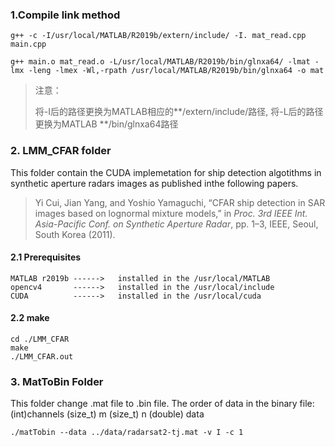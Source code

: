 ### 1.Compile link method

```
g++ -c -I/usr/local/MATLAB/R2019b/extern/include/ -I. mat_read.cpp main.cpp
```

```
g++ main.o mat_read.o -L/usr/local/MATLAB/R2019b/bin/glnxa64/ -lmat -lmx -leng -lmex -Wl,-rpath /usr/local/MATLAB/R2019b/bin/glnxa64 -o mat
```

>注意：
>
>将-I后的路径更换为MATLAB相应的**/extern/include/路径, 将-L后的路径更换为MATLAB **/bin/glnxa64路径

### 2. LMM_CFAR folder

This folder contain the CUDA implemetation for ship detection algotithms in synthetic aperture radars images as published inthe following papers.

>Yi Cui, Jian Yang, and Yoshio Yamaguchi, “CFAR ship detection in SAR images based on lognormal mixture models,” in *Proc. 3rd IEEE Int. Asia-Pacific Conf. on Synthetic Aperture Radar*, pp. 1–3, IEEE, Seoul, South Korea (2011).

#### 2.1 Prerequisites

```
MATLAB r2019b ------>   installed in the /usr/local/MATLAB
opencv4       ------>   installed in the /usr/local/include
CUDA          ------>   installed in the /usr/local/cuda
```

#### 2.2 make

```
cd ./LMM_CFAR
make
./LMM_CFAR.out
```
### 3. MatToBin Folder
This folder change .mat file to .bin file. The order of data in the binary file: (int)channels (size_t) m (size_t) n (double) data
```
./matTobin --data ../data/radarsat2-tj.mat -v I -c 1
```



